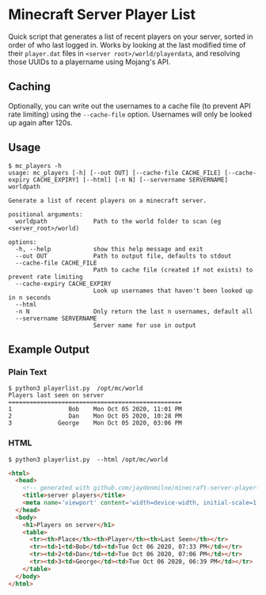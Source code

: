 # Minecraft Server Player List

Quick script that generates a list of recent players on your server, sorted
in order of who last logged in. Works by looking at the last modified time of
their `player.dat` files in `<server root>/world/playerdata`, and resolving
those UUIDs to a playername using Mojang's API.


## Caching
Optionally, you can write out the usernames to a cache file (to prevent API rate
limiting) using the `--cache-file` option. Usernames will only be looked up 
again after 120s.

## Usage

```
$ mc_players -h
usage: mc_players [-h] [--out OUT] [--cache-file CACHE_FILE] [--cache-expiry CACHE_EXPIRY] [--html] [-n N] [--servername SERVERNAME] worldpath

Generate a list of recent players on a minecraft server.

positional arguments:
  worldpath             Path to the world folder to scan (eg <server_root>/world)

options:
  -h, --help            show this help message and exit
  --out OUT             Path to output file, defaults to stdout
  --cache-file CACHE_FILE
                        Path to cache file (created if not exists) to prevent rate limiting
  --cache-expiry CACHE_EXPIRY
                        Look up usernames that haven't been looked up in n seconds
  --html
  -n N                  Only return the last n usernames, default all
  --servername SERVERNAME
                        Server name for use in output
```

## Example Output

### Plain Text
```console
$ python3 playerlist.py  /opt/mc/world
Players last seen on server
=================================================
1                Bob    Mon Oct 05 2020, 11:01 PM
2                Dan    Mon Oct 05 2020, 10:28 PM
3             George    Mon Oct 05 2020, 03:06 PM
```

### HTML

`$ python3 playerlist.py  --html /opt/mc/world`
```html
<html>
  <head>
    <!-- generated with github.com/jaydenmilne/minecraft-server-player-list -->
    <title>server players</title>
    <meta name='viewport' content='width=device-width, initial-scale=1.0'>
  </head>
  <body>
    <h1>Players on server</h1>
    <table>
      <tr><th>Place</th><th>Player</th><th>Last Seen</th></tr>
      <tr><td>1<td>Bob</td><td>Tue Oct 06 2020, 07:33 PM</td></tr>
      <tr><td>2<td>Dan</td><td>Tue Oct 06 2020, 07:06 PM</td></tr>
      <tr><td>3<td>George</td><td>Tue Oct 06 2020, 06:39 PM</td></tr>
    </table>
  </body>
</html>
```
